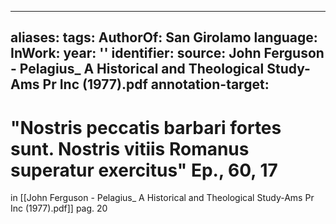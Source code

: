 
---
aliases: 
tags: 
AuthorOf: San Girolamo
language: 
InWork: 
year: ''
identifier: 
source: John Ferguson - Pelagius_ A Historical and Theological Study-Ams Pr Inc (1977).pdf
annotation-target: 
---

# "Nostris peccatis barbari fortes sunt. Nostris vitiis Romanus superatur exercitus" Ep., 60, 17
in [[John Ferguson - Pelagius_ A Historical and Theological Study-Ams Pr Inc (1977).pdf]] pag. 20